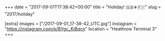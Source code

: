 +++
date = "2017-09-01T17:38:42+00:00"
title = "Holiday! 🇬🇧✈️🇫🇮"
slug = "2017/holiday"

[extra]
images = ["/2017-09-01_17-38-42_UTC.jpg"]
instagram = "https://instagram.com/p/BYgc_KiBqcn"
location = "Heathrow Terminal 3"
+++
